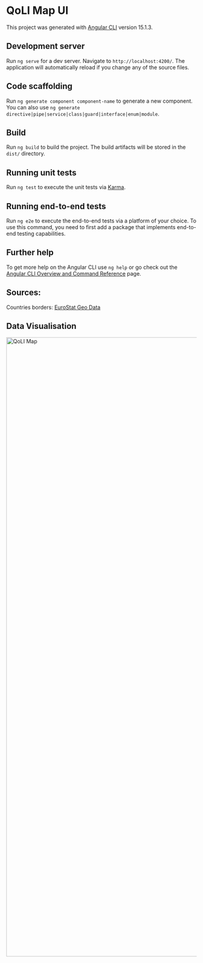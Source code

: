 # QoLI Map UI

This project was generated with [Angular CLI](https://github.com/angular/angular-cli) version 15.1.3.

## Development server

Run `ng serve` for a dev server. Navigate to `http://localhost:4200/`. The application will automatically reload if you change any of the source files.

## Code scaffolding

Run `ng generate component component-name` to generate a new component. You can also use `ng generate directive|pipe|service|class|guard|interface|enum|module`.

## Build

Run `ng build` to build the project. The build artifacts will be stored in the `dist/` directory.

## Running unit tests

Run `ng test` to execute the unit tests via [Karma](https://karma-runner.github.io).

## Running end-to-end tests

Run `ng e2e` to execute the end-to-end tests via a platform of your choice. To use this command, you need to first add a package that implements end-to-end testing capabilities.

## Further help

To get more help on the Angular CLI use `ng help` or go check out the [Angular CLI Overview and Command Reference](https://angular.io/cli) page.

## Sources:
Countries borders: [EuroStat Geo Data](https://ec.europa.eu/eurostat/web/gisco/geodata/reference-data/administrative-units-statistical-units/countries)

## Data Visualisation
<img width="1639" alt="QoLI Map" src="https://github.com/iliedorobat/QoLI-Map-UI/assets/40547052/3eb45004-c4cc-4426-9443-ccf03ec9a161">

